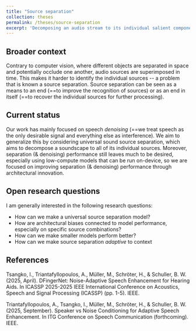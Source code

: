 ```yaml
---
title: "Source separation"
collection: theses
permalink: /theses/source-separation
excerpt: 'Decomposing an audio stream to its individual salient components.'
---
```


Broader context
---
Contrary to computer vision, where different objects are separated in space and potentially occlude one another, audio sources are superimposed in time. This makes it harder to identify the individual sources -- a problem that is known a source separation. Source separation can be seen as a means to an end (==to improve the recognition of sources) or as an end in itself (==to recover the individual sources for further processing).

Current status
---
Our work has mainly focused on speech *denoising* (==we treat speech as the only desirable signal and everything else as interference). We aim to generalize this by considering universal sound source separation, which aims to decompose a soundscape to all of its individual sources. Moreover, separation (& denoising) performance still leaves much to be desired, especially using low-compute models that can be run on-device, so we are focused on improving separation (& denoising) performance through architectural innovation.

Open research questions
---
I am generally interested in the following research questions:
* How can we make a universal source separation model?
* How are architectural biases connected to model performance, especially on specific source combinations?
* How can we make smaller models perform better?
* How can we make source separation *adaptive* to context

References
---

Tsangko, I., Triantafyllopoulos, A., Müller, M., Schröter, H., & Schuller, B. W. (2025, April). DFingerNet: Noise-Adaptive Speech Enhancement for Hearing Aids. In ICASSP 2025-2025 IEEE International Conference on Acoustics, Speech and Signal Processing (ICASSP) (pp. 1-5). IEEE.

Triantafyllopoulos, A., Tsangko, I., Müller, M., Schröter, H., & Schuller, B. W. (2025, September). Speaker vs Noise Conditioning for Adaptive Speech Enhancement. In ITG Conference on Speech Communication (forthcoming). IEEE.